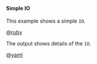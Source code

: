 #### Simple IO

This example shows a simple ```IO```.

@[ruby](show.rb)

The output shows details of the ```IO```.

@[yaml](show.yaml)
